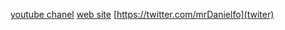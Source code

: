[youtube chanel](https://www.youtube.com/channel/UCCfnqaF9IK7rYXv51e-BCaw)
[web site](https://hemisferionoticias.mx/)
[https://twitter.com/mrDanielfo](twiter)